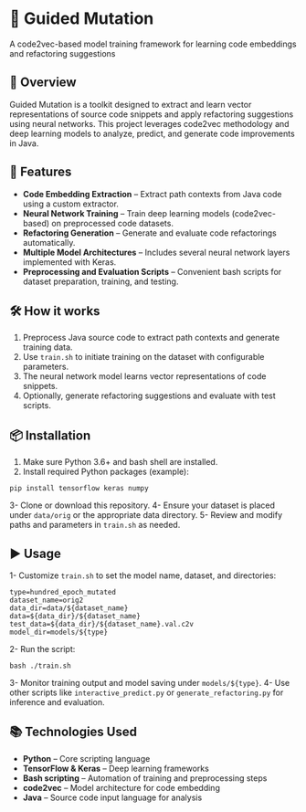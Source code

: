 # 🧠 Guided Mutation  
A code2vec-based model training framework for learning code embeddings and refactoring suggestions

## 📌 Overview  
Guided Mutation is a toolkit designed to extract and learn vector representations of source code snippets and apply refactoring suggestions using neural networks. This project leverages code2vec methodology and deep learning models to analyze, predict, and generate code improvements in Java.

## 🚀 Features  
- **Code Embedding Extraction** – Extract path contexts from Java code using a custom extractor.  
- **Neural Network Training** – Train deep learning models (code2vec-based) on preprocessed code datasets.  
- **Refactoring Generation** – Generate and evaluate code refactorings automatically.  
- **Multiple Model Architectures** – Includes several neural network layers implemented with Keras.  
- **Preprocessing and Evaluation Scripts** – Convenient bash scripts for dataset preparation, training, and testing.

## 🛠 How it works  
1. Preprocess Java source code to extract path contexts and generate training data.  
2. Use `train.sh` to initiate training on the dataset with configurable parameters.  
3. The neural network model learns vector representations of code snippets.  
4. Optionally, generate refactoring suggestions and evaluate with test scripts.

## 📦 Installation  
1. Make sure Python 3.6+ and bash shell are installed.  
2. Install required Python packages (example):  
```
pip install tensorflow keras numpy
```
3- Clone or download this repository.
4- Ensure your dataset is placed under `data/orig` or the appropriate data directory.
5- Review and modify paths and parameters in `train.sh` as needed.

## ▶️ Usage
1- Customize `train.sh` to set the model name, dataset, and directories:
```
type=hundred_epoch_mutated
dataset_name=orig2
data_dir=data/${dataset_name}
data=${data_dir}/${dataset_name}
test_data=${data_dir}/${dataset_name}.val.c2v
model_dir=models/${type}
```
2- Run the script:
```
bash ./train.sh
```
3- Monitor training output and model saving under `models/${type}`.
4- Use other scripts like `interactive_predict.py` or `generate_refactoring.py` for inference and evaluation.

## 📚 Technologies Used
- **Python** – Core scripting language
- **TensorFlow & Keras** – Deep learning frameworks
- **Bash scripting** – Automation of training and preprocessing steps
- **code2vec** – Model architecture for code embedding
- **Java** – Source code input language for analysis
